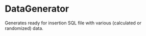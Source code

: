 DataGenerator
=============

Generates ready for insertion SQL file with various (calculated or randomized) data.
